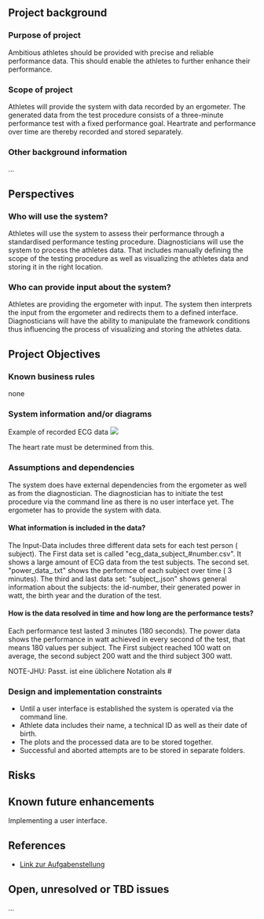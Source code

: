 ## Project background

### Purpose of project

Ambitious athletes should be provided with precise and reliable performance data. This should enable the athletes to further enhance their performance. 

### Scope of project

Athletes will provide the system with data recorded by an ergometer. The generated data from the test procedure consists of a three-minute performance test with a fixed performance goal. Heartrate and performance over time are thereby recorded and stored separately.

### Other background information

...

## Perspectives
### Who will use the system?

Athletes will use the system to assess their performance through a standardised performance testing procedure. Diagnosticians will use the system to process the athletes data. That includes manually defining the scope of the testing procedure as well as visualizing the athletes data and storing it in the right location.

### Who can provide input about the system?

Athletes are providing the ergometer with input. The system then interprets the input from the ergometer and redirects them to a defined interface. Diagnosticians will have the ability to manipulate the framework conditions thus influencing the process of visualizing and storing the athletes data.


## Project Objectives
### Known business rules

none

### System information and/or diagrams

Example of recorded ECG data
![](ekg_example.png)

The heart rate must be determined from this.

### Assumptions and dependencies

The system does have external dependencies from the ergometer as well as from the diagnostician.
The diagnostician has to initiate the test procedure via the command line as there is no user interface yet.
The ergometer has to provide the system with data.

#### What information is included in the data?

The Input-Data includes three different data sets for each test person ( subject). The First data set is called "ecg_data_subject_#number.csv". It shows a large amount of ECG data from the test subjects. The second set. "power_data_<number>.txt" shows the performce of each subject over time ( 3 minutes). The third and last data set: "subject_<number>.json" shows general information about the subjects: the id-number, their generated power in watt, the birth year and the duration of the test.

#### How is the data resolved in time and how long are the performance tests?

Each performance test lasted 3 minutes (180 seconds). The power data shows the performance in watt achieved in every second of the test, that means 180 values per subject. The First subject reached 100 watt on average, the second subject 200 watt and the third subject 300 watt. 

NOTE-JHU: Passt. <placeholder> ist eine üblichere Notation als # 

### Design and implementation constraints

- Until a user interface is established the system is operated via the command line. 
- Athlete data includes their name, a technical ID as well as their date of birth. 
- The plots and the processed data are to be stored together.
- Successful and aborted attempts are to be stored in separate folders.

## Risks



## Known future enhancements

Implementing a user interface.

## References

- [Link zur Aufgabenstellung](tbd)

## Open, unresolved or TBD issues

...
